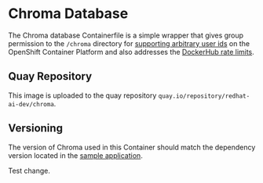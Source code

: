# Chroma Database

The Chroma database Containerfile is a simple wrapper that gives group permission to the `/chroma` directory for [supporting arbitrary user ids](https://docs.openshift.com/container-platform/4.16/openshift_images/create-images.html#use-uid_create-images) on the OpenShift Container Platform and also addresses the [DockerHub rate limits](https://docs.docker.com/docker-hub/download-rate-limit/).

## Quay Repository

This image is uploaded to the quay repository `quay.io/repository/redhat-ai-dev/chroma`.

## Versioning

The version of Chroma used in this Container should match the dependency version located in the [sample application](https://github.com/redhat-ai-dev/ai-lab-samples/blob/main/rag/requirements.txt#L3).

Test change.